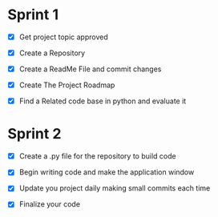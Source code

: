 
# Sprint 1

- [x] Get project topic approved

- [x] Create a Repository

- [x] Create a ReadMe File and commit changes

- [x] Create The Project Roadmap

- [x] Find a Related code base in python and evaluate it

# Sprint 2
- [x] Create a .py file for the repository to build code
      
- [x] Begin writing code and make the application window
      
- [x] Update you project daily making small commits each time

- [x] Finalize your code 

